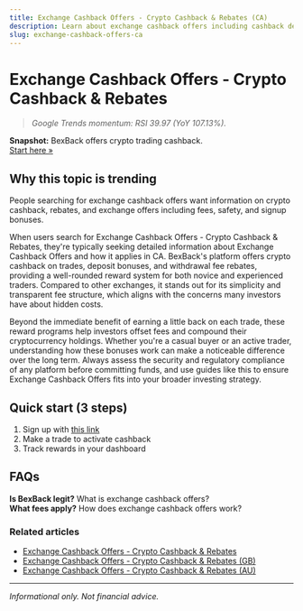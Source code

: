 ```yaml
---
title: Exchange Cashback Offers - Crypto Cashback & Rebates (CA)
description: Learn about exchange cashback offers including cashback deals, bonus offers, and how to maximize your crypto rewards.
slug: exchange-cashback-offers-ca
---
```


# Exchange Cashback Offers - Crypto Cashback & Rebates

> _Google Trends momentum: RSI 39.97 (YoY 107.13%)._

**Snapshot:** BexBack offers crypto trading cashback.  
[Start here »](https://link.bexback.com/vfPttJ)

## Why this topic is trending

People searching for exchange cashback offers want information on crypto cashback, rebates, and exchange offers including fees, safety, and signup bonuses.

When users search for Exchange Cashback Offers - Crypto Cashback & Rebates, they're typically seeking detailed information about Exchange Cashback Offers and how it applies in CA. BexBack's platform offers crypto cashback on trades, deposit bonuses, and withdrawal fee rebates, providing a well-rounded reward system for both novice and experienced traders. Compared to other exchanges, it stands out for its simplicity and transparent fee structure, which aligns with the concerns many investors have about hidden costs.

Beyond the immediate benefit of earning a little back on each trade, these reward programs help investors offset fees and compound their cryptocurrency holdings. Whether you're a casual buyer or an active trader, understanding how these bonuses work can make a noticeable difference over the long term. Always assess the security and regulatory compliance of any platform before committing funds, and use guides like this to ensure Exchange Cashback Offers fits into your broader investing strategy.

## Quick start (3 steps)

1) Sign up with [this link](https://link.bexback.com/vfPttJ)  
2) Make a trade to activate cashback  
3) Track rewards in your dashboard

## FAQs

**Is BexBack legit?** What is exchange cashback offers?  
**What fees apply?** How does exchange cashback offers work?



### Related articles

- [Exchange Cashback Offers - Crypto Cashback & Rebates](/content/pages/exchange-cashback-offers.md)
- [Exchange Cashback Offers - Crypto Cashback & Rebates (GB)](/content/pages/exchange-cashback-offers-gb.md)
- [Exchange Cashback Offers - Crypto Cashback & Rebates (AU)](/content/pages/exchange-cashback-offers-au.md)

---

_Informational only. Not financial advice._
